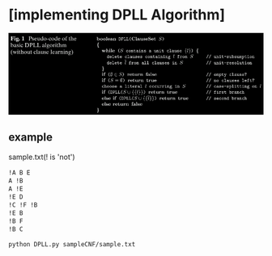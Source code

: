 # [implementing DPLL Algorithm]
![Pseudo-code](/readme/pseudocode.png)

## example
sample.txt(! is 'not')
```
!A B E
A !B
A !E
!E D
!C !F !B
!E B
!B F
!B C
```
```
python DPLL.py sampleCNF/sample.txt
```

